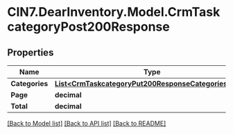 # CIN7.DearInventory.Model.CrmTaskcategoryPost200Response

## Properties

| Name           | Type                                                                                                            | Description | Notes      |
| -------------- | --------------------------------------------------------------------------------------------------------------- | ----------- | ---------- |
| **Categories** | [**List&lt;CrmTaskcategoryPut200ResponseCategoriesInner&gt;**](CrmTaskcategoryPut200ResponseCategoriesInner.md) |             | [optional] |
| **Page**       | **decimal**                                                                                                     |             | [optional] |
| **Total**      | **decimal**                                                                                                     |             | [optional] |

[[Back to Model list]](../README.md#documentation-for-models) [[Back to API list]](../README.md#documentation-for-api-endpoints) [[Back to README]](../README.md)
